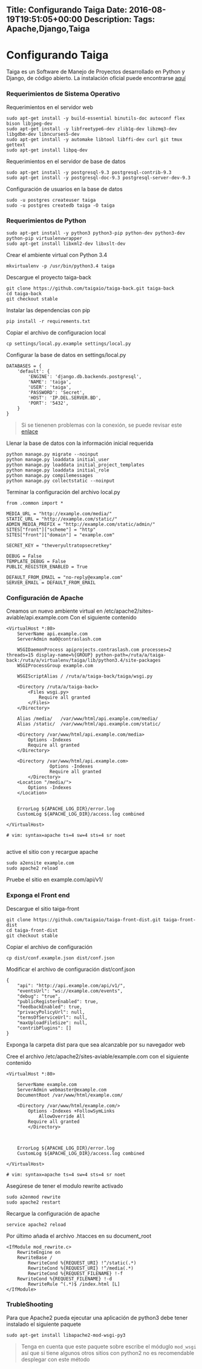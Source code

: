 Title: Configurando Taiga
Date: 2016-08-19T19:51:05+00:00
Description: 
Tags: Apache,Django,Taiga
---
# Configurando Taiga

Taiga es un Software de Manejo de Proyectos desarrollado en Python y Django, de código abierto. La instalación oficial puede encontrarse [aquí](http://taigaio.github.io/taiga-doc/dist/setup-production.html)

### Requerimientos de Sistema Operativo
Requerimientos en el servidor web
```
sudo apt-get install -y build-essential binutils-doc autoconf flex bison libjpeg-dev
sudo apt-get install -y libfreetype6-dev zlib1g-dev libzmq3-dev libgdbm-dev libncurses5-dev
sudo apt-get install -y automake libtool libffi-dev curl git tmux gettext
sudo apt-get install libpq-dev
```

Requerimientos en el servidor de base de datos

```
sudo apt-get install -y postgresql-9.3 postgresql-contrib-9.3
sudo apt-get install -y postgresql-doc-9.3 postgresql-server-dev-9.3
```

Configuración de usuarios en la base de datos
```
sudo -u postgres createuser taiga
sudo -u postgres createdb taiga -O taiga
```

### Requerimientos de Python
```
sudo apt-get install -y python3 python3-pip python-dev python3-dev python-pip virtualenvwrapper
sudo apt-get install libxml2-dev libxslt-dev
```

Crear el ambiente virtual con Python 3.4
```
mkvirtualenv -p /usr/bin/python3.4 taiga
```

Descargue el proyecto taiga-back
```
git clone https://github.com/taigaio/taiga-back.git taiga-back
cd taiga-back
git checkout stable
```

Instalar las dependencias con pip
```
pip install -r requirements.txt
```

Copiar el archivo de configuracion local

```
cp settings/local.py.example settings/local.py
```

Configurar la base de datos en settings/local.py

```
DATABASES = {
    'default': {
        'ENGINE': 'django.db.backends.postgresql',
        'NAME': 'taiga',
        'USER': 'taiga',
        'PASSWORD': 'Secret',
        'HOST': 'IP.DEL.SERVER.BD',
        'PORT': '5432',
    }
}
```

> Si se tienenen problemas con la conexión, se puede revisar este [enlace ]( http://www.cyberciti.biz/tips/postgres-allow-remote-access-tcp-connection.html)

Llenar la base de datos con la información inicial requerida
```
python manage.py migrate --noinput
python manage.py loaddata initial_user
python manage.py loaddata initial_project_templates
python manage.py loaddata initial_role
python manage.py compilemessages
python manage.py collectstatic --noinput
```

Terminar la configuración del archivo local.py
```
from .common import *

MEDIA_URL = "http://example.com/media/"
STATIC_URL = "http://example.com/static/"
ADMIN_MEDIA_PREFIX = "http://example.com/static/admin/"
SITES["front"]["scheme"] = "http"
SITES["front"]["domain"] = "example.com"

SECRET_KEY = "theveryultratopsecretkey"

DEBUG = False
TEMPLATE_DEBUG = False
PUBLIC_REGISTER_ENABLED = True

DEFAULT_FROM_EMAIL = "no-reply@example.com"
SERVER_EMAIL = DEFAULT_FROM_EMAIL
```

### Configuración de Apache
Creamos un nuevo ambiente virtual en /etc/apache2/sites-aviable/api.example.com
Con el siguiente contenido
```
<VirtualHost *:80>
	ServerName api.example.com
	ServerAdmin ma0@contraslash.com
	
	WSGIDaemonProcess apiprojects.contraslash.com processes=2 threads=15 display-name=%{GROUP} python-path=/ruta/a/taiga-back:/ruta/a/virtualenv/taiga/lib/python3.4/site-packages
	WSGIProcessGroup example.com
	
	WSGIScriptAlias / /ruta/a/taiga-back/taiga/wsgi.py

	<Directory /ruta/a/taiga-back>
		<Files wsgi.py>
			Require all granted
		</Files>
	</Directory>

	Alias /media/ 	/var/www/html/api.example.com/media/
	Alias /static/ 	/var/www/html/api.example.com/static/

	<Directory /var/www/html/api.example.com/media>
		Options -Indexes
		Require all granted
	</Directory>

	<Directory /var/www/html/api.example.com>
                Options -Indexes
                Require all granted
        </Directory>
	<Location "/media/">
		Options -Indexes
	</Location>


	ErrorLog ${APACHE_LOG_DIR}/error.log
	CustomLog ${APACHE_LOG_DIR}/access.log combined

</VirtualHost>

# vim: syntax=apache ts=4 sw=4 sts=4 sr noet


```

active el sitio con y recargue apache
```
sudo a2ensite example.com
sudo apache2 reload
```

Pruebe el sitio en example.com/api/v1/

### Exponga el Front end

Descargue el sitio taiga-front
```
git clone https://github.com/taigaio/taiga-front-dist.git taiga-front-dist
cd taiga-front-dist
git checkout stable
```

Copiar el archivo de configuración
```
cp dist/conf.example.json dist/conf.json
```

Modificar el archivo de configuración dist/conf.json
```
{
    "api": "http://api.example.com/api/v1/",
    "eventsUrl": "ws://example.com/events",
    "debug": "true",
    "publicRegisterEnabled": true,
    "feedbackEnabled": true,
    "privacyPolicyUrl": null,
    "termsOfServiceUrl": null,
    "maxUploadFileSize": null,
    "contribPlugins": []
}
```

Exponga la carpeta dist para que sea alcanzable por su navegador web

Cree el archivo /etc/apache2/sites-aviable/example.com
con el siguiente contenido
```
<VirtualHost *:80>
	
	ServerName example.com
	ServerAdmin webmaster@example.com
	DocumentRoot /var/www/html/example.com/

	<Directory /var/www/html/example.com/>
		Options -Indexes +FollowSymLinks
      		AllowOverride All
		Require all granted
    	</Directory>



	ErrorLog ${APACHE_LOG_DIR}/error.log
	CustomLog ${APACHE_LOG_DIR}/access.log combined

</VirtualHost>

# vim: syntax=apache ts=4 sw=4 sts=4 sr noet
```

Asegúrese de tener el modulo rewrite activado

```
sudo a2enmod rewrite
sudo apache2 restart
```

Recargue la configuración de apache
```
service apache2 reload
```

Por último añada el archivo .htacces en su document_root

```
<IfModule mod_rewrite.c>	
	RewriteEngine on
	RewriteBase /
        RewriteCond %{REQUEST_URI} !^/static(.*)
        RewriteCond %{REQUEST_URI} !^/media(.*)
        RewriteCond %{REQUEST_FILENAME} !-f
	RewriteCond %{REQUEST_FILENAME} !-d
        RewriteRule ^(.*)$ /index.html [L]
</IfModule>
```


### TrubleShooting
Para que Apache2 pueda ejecutar una aplicación de python3 debe tener instalado el siguiente paquete

```
sudo apt-get install libapache2-mod-wsgi-py3
```

> Tenga en cuenta que este paquete sobre escribe el móduglo `mod_wsgi` así que si tiene algunos otros sitios con python2 no es recomendable desplegar con este método
